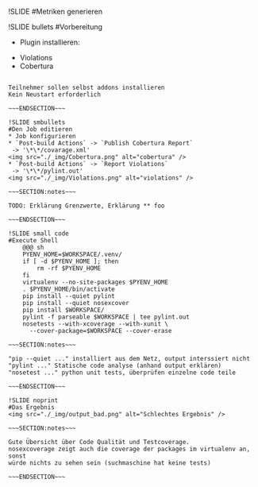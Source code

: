 !SLIDE
#Metriken generieren

!SLIDE bullets
#Vorbereitung
* Plugin installieren:
 - Violations
 - Cobertura

~~~SECTION:notes~~~

Teilnehmer sollen selbst addons installieren
Kein Neustart erforderlich

~~~ENDSECTION~~~

!SLIDE smbullets 
#Den Job editieren
* Job konfigurieren
* `Post-build Actions` -> `Publish Cobertura Report`  
 -> '\*\*/covarage.xml'  
<img src="./_img/Cobertura.png" alt="cobertura" />
* `Post-build Actions` -> `Report Violations`  
 -> '\*\*/pylint.out'  
<img src="./_img/Violations.png" alt="violations" />

~~~SECTION:notes~~~

TODO: Erklärung Grenzwerte, Erklärung ** foo

~~~ENDSECTION~~~

!SLIDE small code
#Execute Shell
    @@@ sh
    PYENV_HOME=$WORKSPACE/.venv/    
    if [ -d $PYENV_HOME ]; then
        rm -rf $PYENV_HOME
    fi  
    virtualenv --no-site-packages $PYENV_HOME
    . $PYENV_HOME/bin/activate
    pip install --quiet pylint
    pip install --quiet nosexcover
    pip install $WORKSPACE/
    pylint -f parseable $WORKSPACE | tee pylint.out
    nosetests --with-xcoverage --with-xunit \
      --cover-package=$WORKSPACE --cover-erase

~~~SECTION:notes~~~

"pip --quiet ..." installiert aus dem Netz, output interssiert nicht
"pylint ..." Statische code analyse (anhand output erklären)
"nosetest ..." python unit tests, überprüfen einzelne code teile

~~~ENDSECTION~~~

!SLIDE noprint
#Das Ergebnis
<img src="./_img/output_bad.png" alt="Schlechtes Ergebnis" />

~~~SECTION:notes~~~

Gute Übersicht über Code Qualität und Testcoverage.  
nosexcoverage zeigt auch die coverage der packages im virtualenv an, sonst
würde nichts zu sehen sein (suchmaschine hat keine tests)

~~~ENDSECTION~~~


